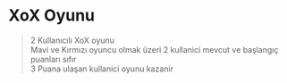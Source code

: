 # **XoX Oyunu**

> 2 Kullanıcılı XoX oyunu </br>
> Mavi ve Kırmızı oyuncu olmak üzeri 2 kullanici mevcut ve başlangıç puanları sıfır </br>
> 3 Puana ulaşan kullanici oyunu kazanir </br>

